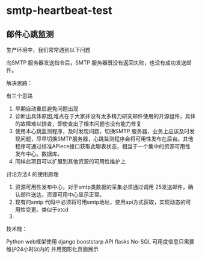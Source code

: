 # smtp-heartbeat-test

## 邮件心跳监测

生产环境中，我们常常遇到以下问题

向SMTP 服务器发送指令后，SMTP 服务器既没有返回失败，也没有成功发送邮件。

解决思路：

有三个思路

1. 早期自动重启避免问题出现
2. 诊断出具体原因,难点在于大家并没有太多精力研究邮件使用的开源组件，具体的故障难以排查，即使查出了根本问题也没有能力修复
3. 使用本心跳监测程序，及时发现问题，切换SMTP 服务器，业务上应该及时发现问题，尽早切换SMTP服务器，心跳监测程序会将可用性发布在后台。其他程序可通过标准APiece接口获取此聊表状态，相当于一个集中的资源可用性发布中心。数据库。
4. 同样此项目可以扩展到其他资源的可用性维护上


讨论方法4 的使用原理

1. 资源可用性发布中心，对于smtp类数据的采集必须通过调用 25发送邮件，确认邮件送达，资源可用中心显示正常。
2. 现有的smtp 代码中必须将可用smtp地址，使用api方式获取，实现动态的可用性变更。类似于etcd 
3. 

技术栈：

Python
web框架使用 django booststarp
API  flasks
No-SQL
可用度信息只需要维护24小时以内的
并用图形化页面展示



